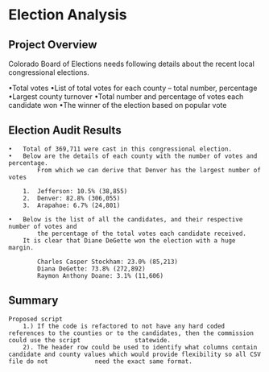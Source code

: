 # Election Analysis

## Project Overview
Colorado Board of Elections needs following details about the recent local congressional elections.

   •Total votes 
   •List of total votes for each county – total number, percentage
   •Largest county turnover
   •Total number and percentage of votes each candidate won
   •The winner of the election based on popular vote

## Election Audit Results

	•	Total of 369,711 were cast in this congressional election.
	•	Below are the details of each county with the number of votes and percentage.
	        From which we can derive that Denver has the largest number of votes

		1.	Jefferson: 10.5% (38,855)
		2.	Denver: 82.8% (306,055)
		3.	Arapahoe: 6.7% (24,801)

	•	Below is the list of all the candidates, and their respective number of votes and 
	        the percentage of the total votes each candidate received.
		It is clear that Diane DeGette won the election with a huge margin.

			Charles Casper Stockham: 23.0% (85,213)
			Diana DeGette: 73.8% (272,892)
			Raymon Anthony Doane: 3.1% (11,606)

## Summary
	Proposed script 
		1.) If the code is refactored to not have any hard coded references to the counties or to the candidates, then the commission could use the script     			 statewide.
		2). The header row could be used to identify what columns contain candidate and county values which would provide flexibility so all CSV file do not 			 need the exact same format.


